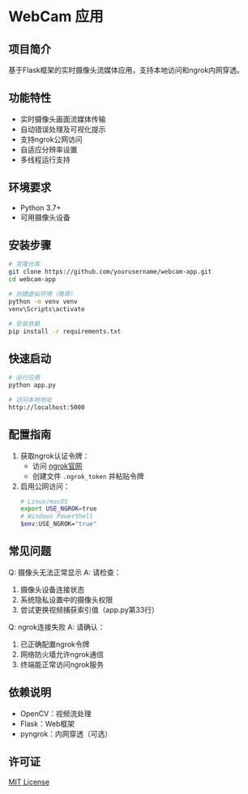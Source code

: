 # WebCam 应用

## 项目简介
基于Flask框架的实时摄像头流媒体应用，支持本地访问和ngrok内网穿透。

## 功能特性
- 实时摄像头画面流媒体传输
- 自动错误处理及可视化提示
- 支持ngrok公网访问
- 自适应分辨率设置
- 多线程运行支持

## 环境要求
- Python 3.7+
- 可用摄像头设备

## 安装步骤
```bash
# 克隆仓库
git clone https://github.com/yourusername/webcam-app.git
cd webcam-app

# 创建虚拟环境（推荐）
python -m venv venv
venv\Scripts\activate

# 安装依赖
pip install -r requirements.txt
```

## 快速启动
```bash
# 运行应用
python app.py

# 访问本地地址
http://localhost:5000
```

## 配置指南
1. 获取ngrok认证令牌：
   - 访问 [ngrok官网](https://dashboard.ngrok.com/get-started/your-authtoken)
   - 创建文件 `.ngrok_token` 并粘贴令牌
2. 启用公网访问：
   ```bash
   # Linux/macOS
   export USE_NGROK=true
   # Windows PowerShell
   $env:USE_NGROK="true"
   ```

## 常见问题
Q: 摄像头无法正常显示
A: 请检查：
1. 摄像头设备连接状态
2. 系统隐私设置中的摄像头权限
3. 尝试更换视频捕获索引值（app.py第33行）

Q: ngrok连接失败
A: 请确认：
1. 已正确配置ngrok令牌
2. 网络防火墙允许ngrok通信
3. 终端能正常访问ngrok服务

## 依赖说明
- OpenCV：视频流处理
- Flask：Web框架
- pyngrok：内网穿透（可选）

## 许可证
[MIT License](LICENSE)